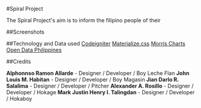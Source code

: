 #Spiral Project

The Spiral Project's aim is to inform the filipino people of their

##Screenshots


##Technology and Data used
[Codeigniter](https://www.codeigniter.com/)
[Materialize.css](http://materializecss.com/)
[Morris Charts](http://morrisjs.github.io/morris.js/)
[Open Data Philippines](http://data.gov.ph/)

##Credits

**Alphonnso Ramon Allarde** - Designer / Developer / Boy Leche Flan
**John Louis M. Habitan** - Designer / Developer / Boy Magasin
**Jian Darlo R. Salalima** - Designer / Developer / Pitcher
**Alexander A. Rosillo** - Designer / Developer / Hokage
**Mark Justin Henry I. Talingdan** - Designer / Developer / Hokaboy
